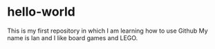 # hello-world
This is my first repository in which I am learning how to use Github
My name is Ian and I like board games and LEGO. 
